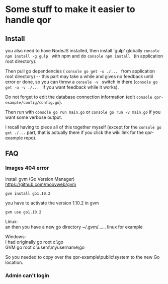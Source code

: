 # Some stuff to make it easier to handle qor

## Install

you also need to have NodeJS installed, then install 'gulp' globally ```console npm install -g gulp ``` with npm and do ```console npm install ``` (in application root directory). 

Then pull go dependencies ( ```console go get -u ./... ``` from application root directory) -- this part may take a while and gives no feedback until error or done, so you can throw a ```console -v ``` switch in there (```console go get -u -v ./... ``` if you want feedback while it works).

Do not forget to edit the database connection information (edit ```console qor-example/config/config.go```).

Then run with ```console go run main.go``` or ```console go run -v main.go``` if you want some verbose output.

I recall having to piece all of this together myself (except for the ```console go get ./...``` part, that is actually there if you click the wiki link for the qor-example repo). 


## FAQ

### Images 404 error

install gvm (Go Version Manager)  
https://github.com/moovweb/gvm  

```console
gvm install go1.10.2
```    
you have to activate the version 1.10.2 in gvm
```console
gvm use go1.10.2
``` 
Linux:  
an then you have a new go directory ~/.gvm/...... linux for example  

Windows:  
I had originally go root c:\go  
GVM go root c:\users\myusername\go  

So you needed to copy over the qor-example\public\system to the new Go location.  

### Admin can't login  


